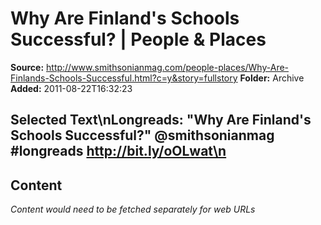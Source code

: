 # Why Are Finland's Schools Successful? | People & Places

**Source:** http://www.smithsonianmag.com/people-places/Why-Are-Finlands-Schools-Successful.html?c=y&story=fullstory
**Folder:** Archive
**Added:** 2011-08-22T16:32:23


## Selected Text\nLongreads: "Why Are Finland's Schools Successful?" @smithsonianmag #longreads http://bit.ly/oOLwat\n

## Content
*Content would need to be fetched separately for web URLs*
